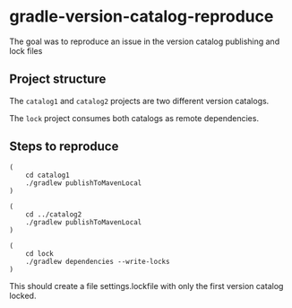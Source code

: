 # gradle-version-catalog-reproduce

The goal was to reproduce an issue in the version catalog publishing and lock
files

## Project structure

The `catalog1` and `catalog2` projects are two different version catalogs.

The `lock` project consumes both catalogs as remote dependencies.

## Steps to reproduce

```shell
(
    cd catalog1
    ./gradlew publishToMavenLocal
)

(
    cd ../catalog2
    ./gradlew publishToMavenLocal
)
  
(
    cd lock
    ./gradlew dependencies --write-locks
)
```

This should create a file settings.lockfile with only the first version catalog
locked.
